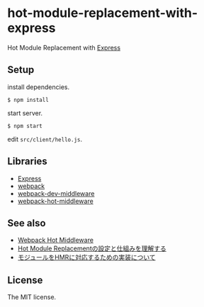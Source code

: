 # hot-module-replacement-with-express

Hot Module Replacement with [Express](https://expressjs.com/)

## Setup

install dependencies.

```console
$ npm install
```

start server.

```console
$ npm start
```

edit `src/client/hello.js`.

## Libraries

- [Express](https://expressjs.com/)
- [webpack](https://webpack.js.org/)
- [webpack-dev-middleware](https://github.com/webpack/webpack-dev-middleware)
- [webpack-hot-middleware](https://github.com/glenjamin/webpack-hot-middleware)

## See also

- [Webpack Hot Middleware](https://github.com/glenjamin/webpack-hot-middleware)
- [Hot Module Replacementの設定と仕組みを理解する](http://qiita.com/haradakunihiko/items/40486ec2b6b9aea119bb)
- [モジュールをHMRに対応するための実装について](http://qiita.com/haradakunihiko/items/9840f1ea2ffa0ee0874d)

## License

The MIT license.
